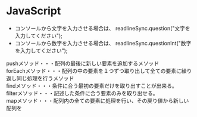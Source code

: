 # JavaScript
- コンソールから文字を入力させる場合は、 readlineSync.question("文字を入力してください");　　
- コンソールから数字を入力させる場合は、 readlineSync.questionInt("数字を入力してください");  　

pushメソッド・・・配列の最後に新しい要素を追加するメソッド  
forEachメソッド・・・配列の中の要素を１つずつ取り出して全ての要素に繰り返し同じ処理を行うメソッド  
findメソッド・・・条件に合う最初の要素だけを取り出すことが出来る。  
filterメソッド・・・記述した条件に合う要素のみを取り出せる。  
mapメソッド・・・配列内の全ての要素に処理を行い、その戻り値から新しい配列を
